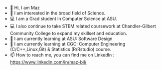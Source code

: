 - 👋 Hi, I am Maz
- 👀 I am interested in the broad field of Science.
- 💻 I am a Grad student in Computer Science at ASU.
- 💻 I also continue to take STEM related coursework at Chandler-Gilbert Community College to expand my skillset and education.
- 🌱 I am currently learning at ASU: Software Design
- 🌱 I am currently learning at CGC: Computer Engineering (C/C++,Linux,Git) & Statistics (R/Rstudio) course.
- 📫 How to reach me, you can find me on LinkedIn : https://www.linkedin.com/in/maz-bil/

<!---
Maz-Bil/Maz-Bil is a ✨ special ✨ repository because its `README.md` (this file) appears on your GitHub profile.
You can click the Preview link to take a look at your changes.

--->
